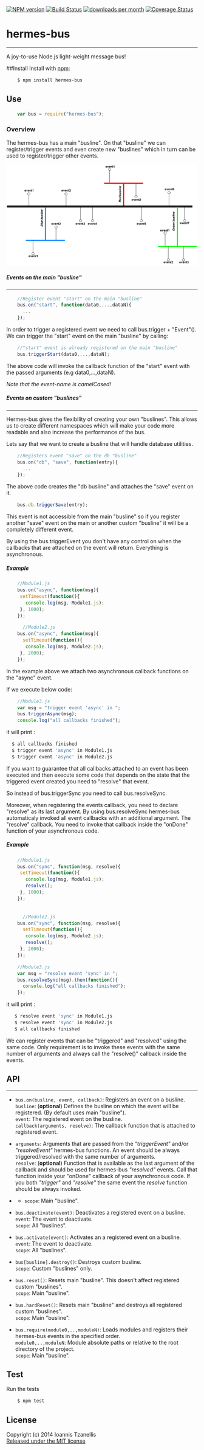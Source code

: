 [![NPM version](http://img.shields.io/npm/v/hermes-bus.svg)](https://www.npmjs.org/package/hermes-bus)
[![Build Status](https://travis-ci.org/jahnestacado/hermes-bus.svg?branch=master)](https://travis-ci.org/jahnestacado/hermes-bus)
[![downloads per month](http://img.shields.io/npm/dm/hermes-bus.svg)](https://www.npmjs.org/package/hermes-bus)
[![Coverage Status](https://img.shields.io/coveralls/jahnestacado/hermes-bus.svg)](https://coveralls.io/r/jahnestacado/hermes-bus?branch=master)

# hermes-bus
-----------

A joy-to-use Node.js light-weight message bus!

##Install
 Install with [npm](npmjs.org):
```bash
    $ npm install hermes-bus
```
## Use
```javascript
    var bus = require("hermes-bus");
```
### Overview
The hermes-bus has a main "busline". On that "busline" we can register/trigger events and even create new "buslines" which in turn can be used to register/trigger other events.

![Overview](https://github.com/jahnestacado/hermes-bus/blob/master/images/herme-bus-overview.png?raw=true)

##### Events on the main "busline"
---
```javascript
    //Register event "start" on the main "busline"
    bus.on("start", function(data0,...,dataN){
      ...
    });
```
In order to trigger a registered event we need to call bus.trigger + "Event"().  
We can trigger the "start" event on the main "busline" by calling:
```javascript
    //"start" event is already registered on the main "busline"
    bus.triggerStart(data0,...,dataN);
```
The above code will invoke the callback function of the "start" event with the passed arguments (e.g data0,...,dataN).  

_Note that the event-name is camelCased!_

##### Events on custom "buslines"
---
Hermes-bus gives the flexibility of creating your own "buslines". This allows us to create different namespaces which will make your code more readable and also increase the performance of the bus.

Lets say that we want to create a busline that will handle database utilities.

```javascript
    //Registers event "save" on the db "busline"
    bus.on("db", "save", function(entry){
      ...
    });
```

The above code creates the "db busline" and attaches the "save" event on it.

```javascript
    bus.db.triggerSave(entry);
```
This event is not accessible from the main "busline" so if you register another "save" event on the main or another custom "busline" it will be a completely different event.

By using the bus.triggerEvent you don't have any control on when the callbacks that are attached on the event will return. Everything is asynchronous.

##### Example
```javascript
    //Module1.js
    bus.on("async", function(msg){
     setTimeout(function(){
       console.log(msg, Module1.js);
     }, 1000);
    });
```
```javascript
      //Module2.js
    bus.on("async", function(msg){
      setTimeout(function(){
       console.log(msg, Module2.js);
     }, 2000);
    });
```
In the example above we attach two asynchronous callback functions on the "async" event.

If we execute below code:
```javascript
    //Module3.js
    var msg = "trigger event 'async' in ";
    bus.triggerAsync(msg);
    console.log("all callbacks finished");
```
it will print :  
```bash
  $ all callbacks finished   
  $ trigger event 'async' in Module1.js  
  $ trigger event 'async' in Module2.js  
 ```

If you want to guarantee that all callbacks attached to an event has been executed and then execute some code that depends on the state that the triggered event created you need to "resolve" that event.  

So instead of bus.triggerSync you need to call bus.resolveSync.  

Moreover, when registering the events callback, you need to declare "resolve" as its last argument. By using bus.resolveSync hermes-bus automaticaly invoked all event callbacks with an additional argument. The "resolve" callback. You need to invoke that callback inside the "onDone" function of your asynchronous code.

##### Example
```javascript
    //Module1.js
    bus.on("sync", function(msg, resolve){
     setTimeout(function(){
       console.log(msg, Module1.js);
       resolve();
     }, 1000);
    });
```

```javascript
    
      //Module2.js
    bus.on("sync", function(msg, resolve){
      setTimeout(function(){
       console.log(msg, Module2.js);
       resolve();
     }, 2000);
    });
```

```javascript
    //Module3.js
    var msg = "resolve event 'sync' in ";
    bus.resolveSync(msg).then(function(){
      console.log("all callbacks finished");
    });
```
it will print :  
```bash
   $ resolve event 'sync' in Module1.js    
   $ resolve event 'sync' in Module2.js  
   $ all callbacks finished  
  ```
  
We can register events that can be "triggered" and "resolved" using the same code. Only requirement is to invoke these events with the same number of arguments and always call the "resolve()" callback inside the events.
  
## API
---
* `bus.on(busline, event, callback)`: Registers an event on a busline.  
 `busline`: (**optional**) Defines the busline on which the event will be registered. (By default uses main "busline").  
 `event`: The registered event on the busline.   
 `callback(arguments, resolve)`: The callback function that is attached to registered event.  
 * `arguments`: Arguments that are passed from the _"triggerEvent"_ and/or _"resolveEvent"_ hermes-bus functions. An event should be always triggered/resolved with the same number of arguments.    
   `resolve`: (**optional**) Function that is available as the last argument of the callback and should be used for hermes-bus _"resolved"_ events. Call that function inside your "onDone" callback of your asynchronous code.
If you both _"trigger"_ and _"resolve"_ the same event the _resolve_ function should be always invoked.   
* * `scope`: Main "busline".    <br/>                 

* `bus.deactivate(event)`: Deactivates a registered event on a busline.  
 `event`: The event to deactivate.  
 `scope`: All "buslines".  

* `bus.activate(event)`: Activates an a registered event on a busline.  
`event`: The event to deactivate.  
`scope`: All "buslines".  
  
* `bus[busline].destroy()`: Destroys custom busline.  
`scope`: Custom "buslines" only.

* `bus.reset()`: Resets main "busline". This doesn't affect registered custom "buslines".  
`scope`: Main "busline".

* `bus.hardReset()`: Resets main "busline" and destroys all registered custom "buslines".  
`scope`: Main "busline".

* `bus.require(module0,..,moduleN)`: Loads modules and registers their hermes-bus events in the specified order.  
`module0,..,moduleN`: Module absolute paths or relative to the root directory of the project.  
`scope`: Main "busline".  
  
## Test
 Run the tests
```bash
    $ npm test 
```

## License
Copyright (c) 2014 Ioannis Tzanellis<br>
[Released under the MIT license](https://github.com/jahnestacado/hermes-bus/blob/master/LICENSE) 
